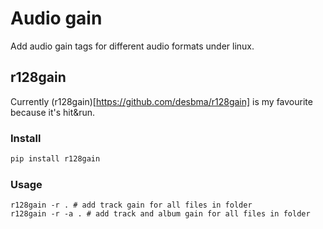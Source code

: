 # Audio gain
Add audio gain tags for different audio formats under linux.

## r128gain

Currently (r128gain)[https://github.com/desbma/r128gain] is my favourite because it's hit&run.

### Install

```bash
pip install r128gain
```

### Usage

```
r128gain -r . # add track gain for all files in folder
r128gain -r -a . # add track and album gain for all files in folder

```
